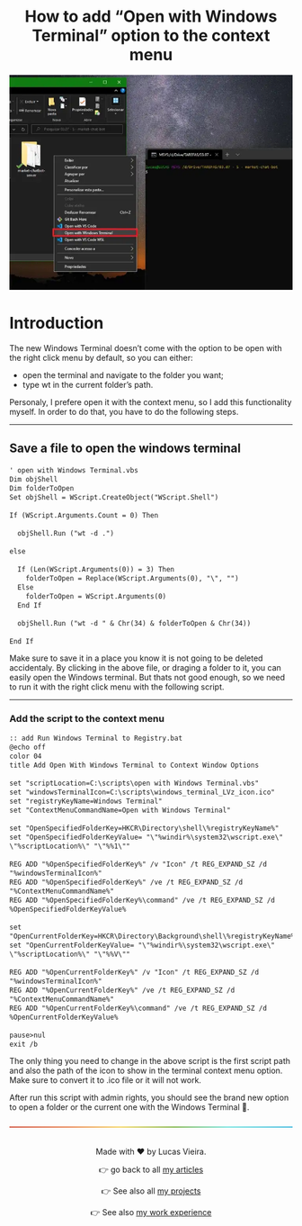 <a name="TOC"></a>

<h1 align="center">How to add “Open with Windows Terminal” option to the context menu</h1>

<div align="center"><img src="./images/cover.webp"></div>

# Introduction

The new Windows Terminal doesn’t come with the option to be open with the right click menu by default, so you can either:

- open the terminal and navigate to the folder you want;
- type wt in the current folder’s path.

Personaly, I prefere open it with the context menu, so I add this functionality myself. In order to do that, you have to do the following steps.

---

## Save a file to open the windows terminal

```vbnet
' open with Windows Terminal.vbs
Dim objShell
Dim folderToOpen
Set objShell = WScript.CreateObject("WScript.Shell")

If (WScript.Arguments.Count = 0) Then

  objShell.Run ("wt -d .")

else

  If (Len(WScript.Arguments(0)) = 3) Then
    folderToOpen = Replace(WScript.Arguments(0), "\", "")
  Else
    folderToOpen = WScript.Arguments(0)
  End If

  objShell.Run ("wt -d " & Chr(34) & folderToOpen & Chr(34))

End If
```

Make sure to save it in a place you know it is not going to be deleted accidentaly. By clicking in the above file, or draging a folder to it, you can easily open the Windows terminal. But thats not good enough, so we need to run it with the right click menu with the following script.

---

### Add the script to the context menu

```batch
:: add Run Windows Terminal to Registry.bat
@echo off
color 04
title Add Open With Windows Terminal to Context Window Options

set "scriptLocation=C:\scripts\open with Windows Terminal.vbs"
set "windowsTerminalIcon=C:\scripts\windows_terminal_LVz_icon.ico"
set "registryKeyName=Windows Terminal"
set "ContextMenuCommandName=Open with Windows Terminal"

set "OpenSpecifiedFolderKey=HKCR\Directory\shell\%registryKeyName%"
set "OpenSpecifiedFolderKeyValue= "\"%windir%\system32\wscript.exe\" \"%scriptLocation%\" "\"%%1\""

REG ADD "%OpenSpecifiedFolderKey%" /v "Icon" /t REG_EXPAND_SZ /d "%windowsTerminalIcon%"
REG ADD "%OpenSpecifiedFolderKey%" /ve /t REG_EXPAND_SZ /d "%ContextMenuCommandName%"
REG ADD "%OpenSpecifiedFolderKey%\command" /ve /t REG_EXPAND_SZ /d %OpenSpecifiedFolderKeyValue%

set "OpenCurrentFolderKey=HKCR\Directory\Background\shell\%registryKeyName%"
set "OpenCurrentFolderKeyValue= "\"%windir%\system32\wscript.exe\" \"%scriptLocation%\" "\"%%V\""

REG ADD "%OpenCurrentFolderKey%" /v "Icon" /t REG_EXPAND_SZ /d "%windowsTerminalIcon%"
REG ADD "%OpenCurrentFolderKey%" /ve /t REG_EXPAND_SZ /d "%ContextMenuCommandName%"
REG ADD "%OpenCurrentFolderKey%\command" /ve /t REG_EXPAND_SZ /d %OpenCurrentFolderKeyValue%

pause>nul
exit /b
```

The only thing you need to change in the above script is the first script path and also the path of the icon to show in the terminal context menu option. Make sure to convert it to .ico file or it will not work.

After run this script with admin rights, you should see the brand new option to open a folder or the current one with the Windows Terminal 🤘.

<div align="center"><a href="#"><img src="../../.github/images/divider.png"></a></div>
<br>

<div align="center">
  <p>Made with ❤️ by Lucas Vieira.</p>
  <p>👉 go back to all <a href="../../README.md#TOC">my articles</a></p>
  <p>👉 See also all <a href="https://github.com/lucasvtiradentes/lucasvtiradentes/blob/master/portfolio/PROJECTS.md#TOC">my projects</a></p>
  <p>👉 See also <a href="https://github.com/lucasvtiradentes/lucasvtiradentes/blob/master/portfolio/WORK_EXPERIENCE.md#TOC">my work experience</a></p>
</div>
